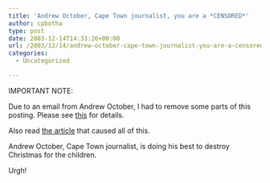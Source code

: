 ```yaml
---
title: 'Andrew October, Cape Town journalist, you are a *CENSORED*'
author: cpbotha
type: post
date: 2003-12-14T14:33:26+00:00
url: /2003/12/14/andrew-october-cape-town-journalist-you-are-a-censored/
categories:
  - Uncategorized

---
```

IMPORTANT NOTE:
  
Due to an email from Andrew October, I had to remove some parts of this posting. Please see [this][1] for details.

Also read [the article][2] that caused all of this.

Andrew October, Cape Town journalist, is doing his best to destroy Christmas for the children.

Urgh!

 [1]: http://cpbotha.net/2004/02/20/andrew-october-threatens-me-with-legal-action/ "Link to posting with more information."
 [2]: http://www.news.com.au/common/story_page/0,4057,8141258%255E13762,00.html
